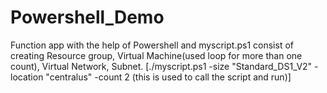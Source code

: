 # Powershell_Demo
Function app with the help of Powershell and myscript.ps1 consist of creating Resource group, Virtual Machine(used loop for more than one count), Virtual Network, Subnet.
[./myscript.ps1 -size "Standard_DS1_V2" -location "centralus" -count 2 (this is used to call the script and run)]
